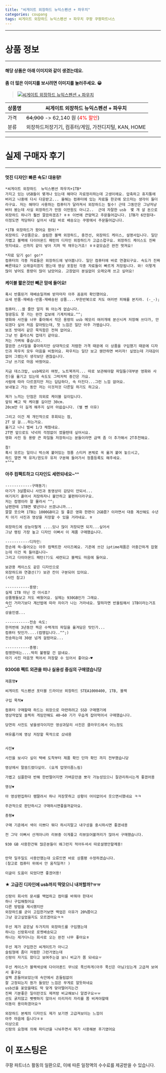 ```yaml
---
title: "씨게이트 외장하드 뉴익스펜션 + 파우치"
categories: coupang
tags: 씨게이트 외장하드 뉴익스펜션 + 파우치 쿠팡 쿠팡파트너스
---
```

---

# 상품 정보

---

#### 해당 상품은 아래 이미지와 같이 생겼는데요. 
#### 좀 더 많은 이미지를 보시려면 이미지를 눌러주세요. 😀
> [![씨게이트 외장하드 뉴익스펜션 + 파우치](https://static.coupangcdn.com/image/affiliate/banner/e3bddd12dd767aa7d9f4ca999d7811f4@2x.jpg)](https://coupa.ng/bP97it)

상품명 | 씨게이트 외장하드 뉴익스펜션 + 파우치
-------|-------
가격 | ~~64,900~~ -> 62,140 원 (<span style="color:red">4% 할인</span>)
분류 | 외장하드저장기기, 컴퓨터/게임, 가전디지털, KAN, HOME

---

# 실제 구매자 후기

---


####    멋진 디자인! 빠른 속도! 대용량!
    *씨게이트 외장하드  뉴익스펜션 파우치+1TB*
    가지고 있는 USB들이 몇개나 있는데 해마다 자료정리하는데 고생이에요. 압축하고 휴지통에 버리고 나중에 다시 다운받고... 올해는 컴퓨터에 있는 자료들 한곳에 모으자는 생각이 들더라구요. 저는 해마다 사용하는 컴퓨터가 달라져서 외장하드는 필수! 근데 그동안은 그냥저냥 버텨 봤는데 사실 외장하드가 만원 이만원도 아니고..  근데 자잘한 usb  몇 개 살 돈으로 외장하드 하나가 훨씬 깔끔하겠죠? ㅎㅎ 이번에 큰맘먹고 주문들어갑니다. 1TB가 6만원대~ 이정도면 적당하다 싶어서 내일 바로 배송오는 쿠팡에서 주문들어갑니다.
    
    *1TB 외장하드가 왔어요 왔어!*
    외장하드 구성품은요. 슬림한 블랙 외장하드, 충전선, 외장하드 케이스, 설명서입니다. 일단 가볍고 블랙에 다이아몬드 패턴의 디자인 외장하드가 고급스럽구요. 외장하드 케이스도 진짜 멋지네요. 선까지 같이 넣어 지퍼 딱 채우는거죠! ㅎㅎ겉모습은 완전 멋져요!
    
    *자료 담기 go! go!*
    컴퓨터의 각종 자료들은 외장하드에 넣어봅니다. 일단 컴퓨터에 바로 연결되구요. 속도가 진짜 빠른데요? 오래걸리겠지 했는데 영상 포함된 각종 자료들이 빠르게 저장됩니다. 와! 이렇게 많이 넣어도 용량이 많이 남았어요. 고장없이 분실없이 오래오래 쓰고 싶어요!

####    케이블 짧은것만 빼곤 맘에 들어요!
    혹시 반품된거 재배송일까봐 받자마자 아주 꼼꼼히 확인했어요.
    요새 반품-재배송-반품-재배송된 상품....무한반복으로 저도 여러번 피해를 본지라. (-_-);
    
    컴퓨터...쓸 줄만 알지 뭐 아는게 없습니다.
    형광등도 못 가는 완전 겁보에 기계치에요.^^;
    영화와 사진을 너무 좋아해서 작은 용량의 usb 메모리 여러개에 분산시켜 저장해 쓰다가, 안되겠다 싶어 처음 갈아탔는데, 첫 느낌은 일단 아주 가볍습니다.
    보조 밧데리 같은 묵직함은 전혀 없어요.
    그냥 빈 플라스틱 껍데기 같아요. 
    저는 가벼워 좋습니다.
    깔끔한 스타일을 좋아하지만 상대적으로 저렴한 가격 때문에 이 상품을 구입했기 때문에 디자인과 파우치 모두 마음을 비웠어요. 파우치는 일단 보고 웬만하면 버리자! 싶었는데 기대감이 없어 그랬는지 생각보단 괜찮습니다.
    그냥 쓰기로 마음 바꿨어요.
    
    지금 데스크탑, usb메모리 여럿, 노트북까지... 따로 보관해야할 파일들(대부분 영화와 사진)을 옮기고 있는데 속도도 그럭저럭 중간은 가요.
    사람에 따라 다르겠지만 저는 답답하다, 속 터진다...그런 느낌 없어요.
    보내놓고 가는 동안 저는 이것저것 다른일 하기도 하고요.
    
    제가 느끼는 단점은 의외로 케이블 길이입니다.
    앞뒤 빼고 딱 케이블 길이만 30cm.
    20cm만 더 길게 해주지 싶어 아쉽습니다. (별 뺀 이유)
    
    그리고 이건 제 개인적으로 후회되는 점,
    2T 살 걸...하는거요.
    옮기고 나니 벌써 1/3 채웠네요.
    2T면 앞으로도 넉넉히 걱정없이 썼을텐데 싶어서요.
    영화 사진 등 용량 큰 파일들 저장하시는 분들이라면 금액 좀 더 추가해서 2T추천해요.
    
    참! 
    혹시 모르는 일이니 박스에 붙어있는 정품 스티커 본체로 꼭 옮겨 붙여 놓으시고,
    하드 열면 맥 유저/윈도우 유저 구분해 들어가서 정품등록도 해주세요.
    *^^*

####    아주 컴팩트하고 디자인도 세련되네요~^^
    ------------구매동기:
    아기가 3살쯤되니 사진과 동영상이 감당이 안되서...
    여기저기 흩어서 저장하자니 불안하고 불편하더라구요. 
    저는 컴맹이라 잘 몰라서 ^^;
    남편한테 1TB면 몇년이나 쓰겠냐니까...
    깔깔 웃으며 1TB는 1000GB이고 질 좋은 영화 한편이 2GB쯤? 이라면서 대충 계산해도 수년치 아기 사진과 영상을 저장할 수 있을 거라네요. ㅎ
    
    외장하드에 성능이랄게 ....있나 많이 저장되면 되지...싶어서
    그냥 랭킹 가장 높고 디자인 이뻐서 이 제품 구매했습니다.
    
    -----------디자인:
    한손에 쏙~들어오는 아주 컴팩트한 사이즈예요. 기존에 쓰던 iptime제품은 어중간하게 잡혔는데 이건 쏙 들어옵니다~
    그리고 다이아몬드 패턴(?)도 세련되고 블랙도 마음에 들어요.
    
    보관용 케이스도 같은 디자인으로 
    외장하드와 연결선(?) 보관 칸이 구분되어 있어요.
    (사진 참고)
    
    -----------용량:
    실제 1TB 아닌 것 아시죠?
    상품평들보고 저도 배웠어요. 실제는 930GB인가 그래요. 
    속인 거라기보다 계산법에 따라 차이가 나는 거라네요. 말하자면 반올림해서 1TB이라는거죠~^^
    상술인셈...
    
    -----------전송 속도:
    한꺼번에 3년동안 찍은 수백개의 파일을 옮겨담은 탓인가...
    컴퓨터 탓인가....(컴맹입니다..^^;)
    전송하는데 30분 넘게 걸렸어요...
    
    -----------총평:
    컴맹한테는....딱히 불평할 건 없네요.
    아기 사진 마음껏 찍어서 저장할 수 있어서 좋아요~♥

####    930GB 펙트 외관을 떠나 실용성 중심의 구매였습니당
    제품명▼   
    
    씨게이트 익스펜션 포터블 드라이브 외장하드 STEA1000400, 1TB, 블랙
    
    구입 목적▼   
    
    컴퓨터 구매할때 하드는 외장으로 마련하려고 SSD 구매했기에 
    영상작업및 솔찍히 게임만해도 40~60 기가 우습게 잡아먹어서 구매했습니다.
    
    당연히 사진도 넣을생각이지만 영상과달리 사진은 클라우드에서 어느정도
    
    여유롭기에 영상 저장할 목적으로 샀네용
    
    
    사진▼
    
    사진을 보시다 싶이 택배 도착부터 제품 확인 단자 확인 까지 전부했습니당 
    
    영상에서 말씀드렸다싶이. (요게 업뎃이좀느림) 
    
    가볍고 심플한대 반해 한번떨어지면 가벼운만큼 뽀각 가능성있으니 잘관리하시는게 좋겠어용
    
    영상▼
    
    아 영상편집하다 램딸려서 하나 저장못하고 상황이 어이없어서 웃으면서했네요 ㅋㅋ 
    
    주관적으로 판단하시고 구매하시면좋을꺼같아요.
    
    총평▼  
    
    구매 기준에서 색이 이쁘다 뭐다 하시지말고 내구성을 중시하시면 좋겠네용
    
    전 그닥 이뻐서 산게아니라 리뷰중 이게좋고 리뷰읽어볼꺼리가 많아서 구매했습니다.
    
    930 GB 사용한건뭐 많은분들이 왜그런지 적어두셔서 따로설명안할께용!
    
    
    만약 일주일도 사용안했는대 오류뜨면 바로 상품평 수정하겠습니다.
    (참고로 컴퓨터 위에서 안 움직일꺼! )
    
    이글이 도움이 되었다면 좋겠어용!

####    ★ 고급진 디자인에 usb까지 딱맞으니 내꺼할까?ㅠㅠ
    신랑이 회사의 문서를 백업하고 컴터를 바꿔야 한대서
    하나 구입해줬어요
    다른 방법을 제시했지만
    외장하드를 굳이 고집한거보면 백업은 이유가 20%쯤이고
    그냥 갖고싶었을지도 모르겠어요ㅋㅋ
    
    우선 제가 같은날 두가지의 외장하드를 구입했는데
    하나는 신랑회사로 로켓배송되고
    하나는 제가다니는 회사로 오는 완전 너무 좋아요ㅎ
    
    우선 제가 구입한건 씨게이트가 아니고
    슬림형에 좀더 저렴한 그런거였는데
    신랑이 자기도 왔다고 보여주는걸 보니 비교가 쫌 되네요ㅜ
    
    우선 케이스가 블랙색상에 다이아폰드 무늬로 푹신하게(아주 푹신은 아님)있는게 고급져 보여서 좋구요
    살짝 흔들어보았는데 속안에서 흔들림없이
    잘 고정되는지 뭔가 들었단 느낌은 무게로 알듯하네요
    usb선을 꽂았을때도 딱 맞게 맞아떨어지는건
    진짜 기분좋은 일이란것도 제꺼랑 비교해보니 알겠구요ㅠㅠ
    선도 굵지않고 뻣뻣하지 않아서 이리저리 자리를 쫌 비켜야할때 
    이동이 용이하겠어요ㅋ
    
    외장하드 본체의 디자인도 제가 보기엔 고급져보이는 느낌이
    아주 마음에 듭니다ㅎㅎ
    이상으로
    신랑의 요청에 의해 파티션을 나눠주면서 제가 사용해본 후기였어요



# 이 포스팅은
쿠팡 파트너스 활동의 일환으로, 이에 따른 일정액의 수수료를 제공받을 수 있습니다.